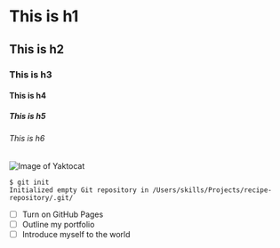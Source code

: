 # This is h1
## This is h2
### This is h3
#### This is h4
##### This is h5
###### This is h6

![Image of Yaktocat](https://octodex.github.com/images/yaktocat.png)  

```
$ git init
Initialized empty Git repository in /Users/skills/Projects/recipe-repository/.git/
```

- [ ] Turn on GitHub Pages
- [ ] Outline my portfolio
- [ ] Introduce myself to the world
